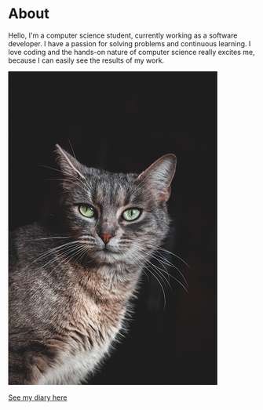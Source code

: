 # About

Hello, I'm a computer science student, currently working as a software developer. I have a passion for solving problems and continuous learning. I love coding and the hands-on nature of computer science really excites me, because I can easily see the results of my work.

![](cat-4701934_640.jpg)

[See my diary here](diary-072.md)
